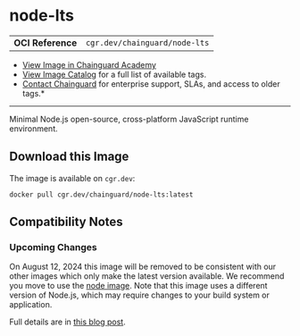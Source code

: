 <!--monopod:start-->
# node-lts
| | |
| - | - |
| **OCI Reference** | `cgr.dev/chainguard/node-lts` |


* [View Image in Chainguard Academy](https://edu.chainguard.dev/chainguard/chainguard-images/reference/node-lts/overview/)
* [View Image Catalog](https://console.enforce.dev/images/catalog) for a full list of available tags.
* [Contact Chainguard](https://www.chainguard.dev/chainguard-images) for enterprise support, SLAs, and access to older tags.*

---
<!--monopod:end-->

<!--overview:start-->
Minimal Node.js open-source, cross-platform JavaScript runtime environment.
<!--overview:end-->

<!--getting:start-->
## Download this Image
The image is available on `cgr.dev`:

```
docker pull cgr.dev/chainguard/node-lts:latest
```
<!--getting:end-->

<!--compatibility:start-->
## Compatibility Notes

### Upcoming Changes

On August 12, 2024 this image will be removed to be consistent with our other images which only make
the latest version available. We recommend you move to use the [node image](../node/README.md). Note
that this image uses a different version of Node.js, which may require changes to your build system or
application.

Full details are in [this blog post](https://www.chainguard.dev/unchained/updates-to-lts-images-in-chainguard-images-developer-tier).

<!--compatibility:end-->

<!--body:start-->
<!--body:end-->
